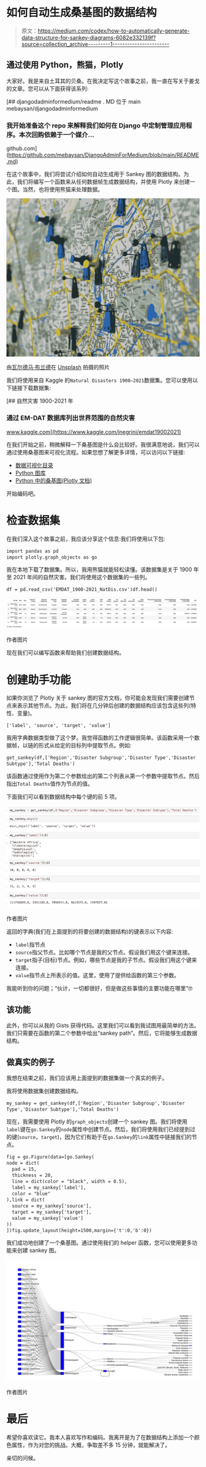 # 如何自动生成桑基图的数据结构

> 原文：<https://medium.com/codex/how-to-automatically-generate-data-structure-for-sankey-diagrams-6082e332139f?source=collection_archive---------1----------------------->

## 通过使用 Python，熊猫，Plotly

大家好。我是来自土耳其的贝桑。在我决定写这个故事之前，我一直在写关于姜戈的文章。您可以从下面获得该系列:

[](https://github.com/mebaysan/DjangoAdminForMedium/blob/main/README.md) [## djangodadminformedium/readme . MD 位于 main mebaysan/djangodadminformedium

### 我开始准备这个 repo 来解释我们如何在 Django 中定制管理应用程序。本次回购依赖于一个媒介…

github.com](https://github.com/mebaysan/DjangoAdminForMedium/blob/main/README.md) 

在这个故事中，我们将尝试介绍如何自动生成用于 Sankey 图的数据结构。为此，我们将编写一个函数来从任何数据帧生成数据结构，并使用 Plotly 来创建一个图。当然，也将使用熊猫来处理数据。

![](img/678129574070e1fbb60401421f5a0c58.png)

由[瓦尔德马·布兰德](https://unsplash.com/@waldemarbrandt67w?utm_source=unsplash&utm_medium=referral&utm_content=creditCopyText)在 [Unsplash](https://unsplash.com/s/photos/sankey-diagram?utm_source=unsplash&utm_medium=referral&utm_content=creditCopyText) 拍摄的照片

我们将使用来自 Kaggle 的`Natural Disasters 1900–2021`数据集。您可以使用以下链接下载数据集:

[](https://www.kaggle.com/jnegrini/emdat19002021) [## 自然灾害 1900-2021 年

### 通过 EM-DAT 数据库列出世界范围的自然灾害

www.kaggle.com](https://www.kaggle.com/jnegrini/emdat19002021) 

在我们开始之前，稍微解释一下桑基图是什么会比较好。我很满意地说，我们可以通过使用桑基图来可视化流程。如果您想了解更多详情，可以访问以下链接:

*   [数据可视化目录](https://datavizcatalogue.com/methods/sankey_diagram.html)
*   [Python 图库](https://www.python-graph-gallery.com/sankey-diagram/)
*   [Python 中的桑基图(Plotly 文档)](https://plotly.com/python/sankey-diagram/)

开始编码吧。

# 检查数据集

在我们深入这个故事之前，我应该分享这个信息:我们将使用以下包:

```
import pandas as pd
import plotly.graph_objects as go
```

我在本地下载了数据集。所以，我用熊猫就能轻松读懂。该数据集是关于 1900 年至 2021 年间的自然灾害。我们将使用这个数据集的一些列。

```
df = pd.read_csv('EMDAT_1900-2021_NatDis.csv')df.head()
```

![](img/fafa310d3904555799fbfb5d7e0cdbae.png)

作者图片

现在我们可以编写函数来帮助我们创建数据结构。

# 创建助手功能

如果你浏览了 Plotly 关于 sankey 图的官方文档，你可能会发现我们需要创建节点来表示其他节点。为此，我们将在几分钟后创建的数据结构应该包含这些列(特性、变量)。

```
['label', 'source', 'target', 'value']
```

我用字典数据类型做了这个梦。我觉得函数的工作逻辑很简单。该函数采用一个数据帧，以链的形式从给定的目标列中提取节点。例如:

```
get_sankey(df,['Region','Disaster Subgroup','Disaster Type','Disaster Subtype'],'Total Deaths')
```

该函数通过使用作为第二个参数给出的第二个列表从第一个参数中提取节点。然后指出`Total Deaths`值作为节点的值。

下面我们可以看到数据结构中每个键的前 5 项。

![](img/5ca5c316f406c4cbcf56f4a8325394b6.png)

作者图片

返回的字典(我们在上面提到的将要创建的数据结构)的键表示以下内容:

*   `label`指节点
*   `source`指父节点。比如哪个节点是我的父节点。假设我们用这个键来连接。
*   `target`指子(目标)节点。例如，哪些节点是我的子节点。假设我们用这个键来连接。
*   `value`指节点上所表示的值。这里，使用了提供给函数的第三个参数。

我能听到你的问题；“伙计，一切都很好，但是做这些事情的主要功能在哪里”🤓

## 该功能

此外，你可以从我的 Gists 获得代码。这里我们可以看到我试图用最简单的方法。我们只需要在函数的第二个参数中给出“sankey path”。然后，它将能够生成数据结构。

## 做真实的例子

我想在结束之前，我们应该用上面提到的数据集做一个真实的例子。

我将使用数据集创建数据结构。

```
my_sankey = get_sankey(df,['Region','Disaster Subgroup','Disaster Type','Disaster Subtype'],'Total Deaths')
```

现在，我需要使用 Plotly 的`graph_objects`创建一个 sankey 图。我们将使用`label`键在`go.Sankey`的`node`属性中创建节点。然后，我们将使用我们已经提到过的键(`source`，`target`)，因为它们有助于在`go.Sankey`的`link`属性中链接我们的节点。

```
fig = go.Figure(data=[go.Sankey(
node = dict(
  pad = 15,
  thickness = 20,
  line = dict(color = "black", width = 0.5),
  label = my_sankey['label'],
  color = "blue"
),link = dict(
  source = my_sankey['source'],
  target = my_sankey['target'],
  value = my_sankey['value']
))
])fig.update_layout(height=1500,margin={'t':0,'b':0})
```

我们成功地创建了一个桑基图。通过使用我们的 helper 函数，您可以使用更多功能来创建 sankey 图。

![](img/38e29862c648654c4f85e82c222c1a76.png)

作者图片

# 最后

希望你喜欢读它。我本人喜欢写作和编码。我离开是为了在数据结构上添加一个颜色属性，作为对您的挑战。大概，争取差不多 15 分钟，就能解决了。

亲切的问候。